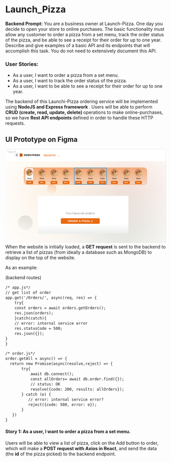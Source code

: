 # Launch_Pizza

**Backend Prompt:** 
You are a business owner at Launch-Pizza. One day you decide to open your store to online purchases. The basic functionality must allow any customer to order a pizza from a set menu, track the order status of the pizza, and be able to see a receipt for their order for up to one year. Describe and give examples of a basic API and its endpoints that will accomplish this task. You do not need to extensively document this API.

<h3>User Stories:</h3> 
<ul>
<li>As a user, I want to order a pizza from a set menu. </li>
<li>As a user, I want to  track the order status of the pizza. </li>
<li>As a user, I want to be able to see a receipt for their order for up to one year.</li>
</ul>

The backend of this Launchi-Pizza ordering service will be implemented using  <strong>NodeJS and Express framework  </strong>. Users will be able to perform  <strong>CRUD (create, read, update, delete) </strong>operations to make online-purchases, so we have  <strong> Rest API endpoints  </strong> defined in order to handle these HTTP requests.


<h2> UI Prototype on Figma </h2> 
<img src="https://github.com/amy34268/Launch_Pizza/blob/main/Pizza%20UI.png">
When the website is initially loaded, a <strong>GET request</strong> is sent to the backend to retrieve a list of pizzas (from ideally a database such as MongoDB)  to display on the top of the website.

As an example: 

(backend routes)

```
/* app.js*/
// get list of order 
app.get('/Orders/', async(req, res) => {
	try{	
    const orders = await orders.getOrders();
    res.json(orders);
	}catch(catch){
 	// error: internal service error 
    res.statusCode = 500;
    res.json({});
}
}

```

```
/* order.js*/
order.getAll = async() => {
  return new Promise(async(resolve,reject) => {
       try{
           await db.connect();
           const allOrders= await db.order.find({});
           // status: OK            
           resolve({code: 200, results: allOrders});
       } catch (e) {
          // error: internal service error?          
          reject({code: 500, error: e});
       }
   })
}
```
<h4> Story 1: As a user, I want to  order a pizza from a set menu. </h4> 
Users will be able to view a list of pizza, click on the Add button to order, which will make a <strong>POST request with Axios in React</strong>, and send the data (the <strong>id</strong> of the pizza picked) to the backend endpoint. 
